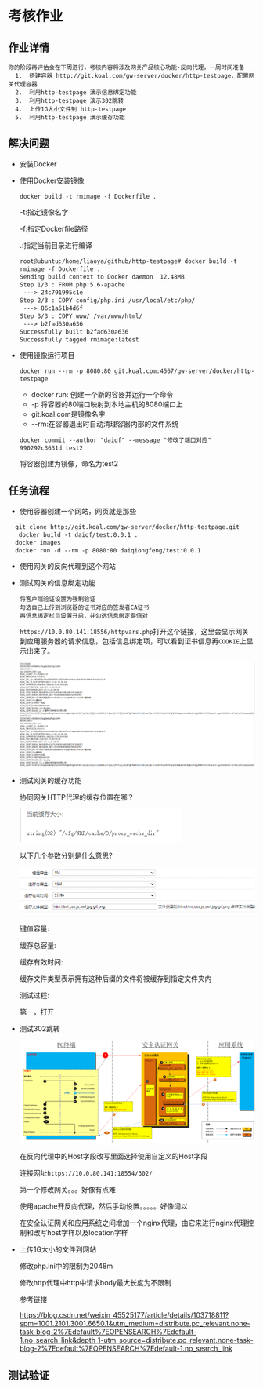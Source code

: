 # 考核作业

## 作业详情

```
你的阶段再评估会在下周进行，考核内容将涉及网关产品核心功能-反向代理，一周时间准备
  1.  搭建容器 http://git.koal.com/gw-server/docker/http-testpage，配置网关代理容器
  2.  利用http-testpage 演示信息绑定功能
  3.  利用http-testpage 演示302跳转
  4.  上传1G大小文件到 http-testpage
  5.  利用http-testpage 演示缓存功能
```



## 解决问题

- 安装Docker

- 使用Docker安装镜像

  ```
  docker build -t rmimage -f Dockerfile .
  ```

  -t:指定镜像名字

  -f:指定Dockerfile路径

  .:指定当前目录进行编译

  ```
  root@ubuntu:/home/liaoya/github/http-testpage# docker build -t rmimage -f Dockerfile .
  Sending build context to Docker daemon  12.48MB
  Step 1/3 : FROM php:5.6-apache
   ---> 24c791995c1e
  Step 2/3 : COPY config/php.ini /usr/local/etc/php/
   ---> 86c1a51b4d6f
  Step 3/3 : COPY www/ /var/www/html/
   ---> b2fad630a636
  Successfully built b2fad630a636
  Successfully tagged rmimage:latest
  ```
  
- 使用镜像运行项目

  ```
  docker run --rm -p 8080:80 git.koal.com:4567/gw-server/docker/http-testpage
  ```

  - docker run: 创建一个新的容器并运行一个命令
  - -p 将容器的80端口映射到本地主机的8080端口上
  - git.koal.com是镜像名字
  - --rm:在容器退出时自动清理容器内部的文件系统
  
  ```
  docker commit --author "daiqf" --message "修改了端口对应" 990292c3631d test2
  ```
  
  将容器创建为镜像，命名为test2

## 任务流程

- 使用容器创建一个网站，网页就是那些

```
  git clone http://git.koal.com/gw-server/docker/http-testpage.git
   docker build -t daiqf/test:0.0.1 .
  docker images
  docker run -d --rm -p 8080:80 daiqiongfeng/test:0.0.1
```

- 使用网关的反向代理到这个网站

- 测试网关的信息绑定功能

  ```
  将客户端验证设置为强制验证
  勾选自己上传到浏览器的证书对应的签发者CA证书
  再信息绑定栏目设置开启，并勾选信息绑定键值对
  ```

  `https://10.0.80.141:18556/httpvars.php`打开这个链接，这里会显示网关到应用服务器的请求信息，包括信息绑定项，可以看到证书信息再`COOKIE`上显示出来了。

  ![image-20211119100709927](考核作业.assets/image-20211119100709927.png)

- 测试网关的缓存功能

  协同网关HTTP代理的缓存位置在哪？

  ![image-20211119112514494](考核作业.assets/image-20211119112514494.png)

  以下几个参数分别是什么意思?

  ![image-20211119114620267](考核作业.assets/image-20211119114620267.png)

  键值容量:

  缓存总容量:

  缓存有效时间:

  缓存文件类型表示拥有这种后缀的文件将被缓存到指定文件夹内

  测试过程:

  第一，打开

- 测试302跳转

  ![image-20211121152049000](考核作业.assets/image-20211121152049000.png)

  在反向代理中的Host字段改写里面选择使用自定义的Host字段

  连接网址`https://10.0.80.141:18554/302/`

  第一个修改网关。。。好像有点难

  使用apache开反向代理，然后手动设置。。。。。好像阔以

  在安全认证网关和应用系统之间增加一个nginx代理，由它来进行nginx代理控制和改写host字样以及location字样

- 上传1G大小的文件到网站

  修改php.ini中的限制为2048m

  修改http代理中http中请求body最大长度为不限制

  参考链接

  https://blog.csdn.net/weixin_45525177/article/details/103718811?spm=1001.2101.3001.6650.1&utm_medium=distribute.pc_relevant.none-task-blog-2%7Edefault%7EOPENSEARCH%7Edefault-1.no_search_link&depth_1-utm_source=distribute.pc_relevant.none-task-blog-2%7Edefault%7EOPENSEARCH%7Edefault-1.no_search_link

## 测试验证

